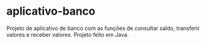 # aplicativo-banco
Projeto de aplicativo de banco com as funções de consultar saldo, transferir valores e receber valores. Projeto feito em Java.
